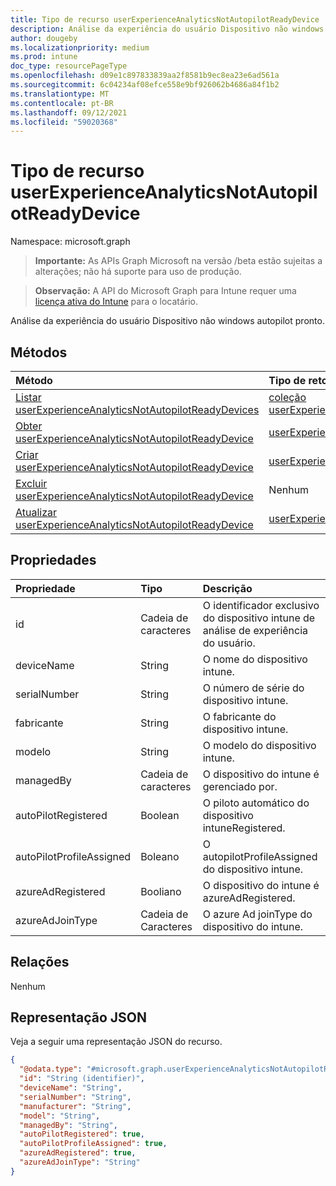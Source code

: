 ```yaml
---
title: Tipo de recurso userExperienceAnalyticsNotAutopilotReadyDevice
description: Análise da experiência do usuário Dispositivo não windows autopilot pronto.
author: dougeby
ms.localizationpriority: medium
ms.prod: intune
doc_type: resourcePageType
ms.openlocfilehash: d09e1c897833839aa2f8581b9ec8ea23e6ad561a
ms.sourcegitcommit: 6c04234af08efce558e9bf926062b4686a84f1b2
ms.translationtype: MT
ms.contentlocale: pt-BR
ms.lasthandoff: 09/12/2021
ms.locfileid: "59020368"
---
```

# <a name="userexperienceanalyticsnotautopilotreadydevice-resource-type"></a>Tipo de recurso userExperienceAnalyticsNotAutopilotReadyDevice

Namespace: microsoft.graph

> **Importante:** As APIs Graph Microsoft na versão /beta estão sujeitas a alterações; não há suporte para uso de produção.

> **Observação:** A API do Microsoft Graph para Intune requer uma [licença ativa do Intune](https://go.microsoft.com/fwlink/?linkid=839381) para o locatário.

Análise da experiência do usuário Dispositivo não windows autopilot pronto.

## <a name="methods"></a>Métodos
|Método|Tipo de retorno|Descrição|
|:---|:---|:---|
|[Listar userExperienceAnalyticsNotAutopilotReadyDevices](../api/intune-devices-userexperienceanalyticsnotautopilotreadydevice-list.md)|[coleção userExperienceAnalyticsNotAutopilotReadyDevice](../resources/intune-devices-userexperienceanalyticsnotautopilotreadydevice.md)|Listar propriedades e relações dos [objetos userExperienceAnalyticsNotAutopilotReadyDevice.](../resources/intune-devices-userexperienceanalyticsnotautopilotreadydevice.md)|
|[Obter userExperienceAnalyticsNotAutopilotReadyDevice](../api/intune-devices-userexperienceanalyticsnotautopilotreadydevice-get.md)|[userExperienceAnalyticsNotAutopilotReadyDevice](../resources/intune-devices-userexperienceanalyticsnotautopilotreadydevice.md)|Leia propriedades e relações do [objeto userExperienceAnalyticsNotAutopilotReadyDevice.](../resources/intune-devices-userexperienceanalyticsnotautopilotreadydevice.md)|
|[Criar userExperienceAnalyticsNotAutopilotReadyDevice](../api/intune-devices-userexperienceanalyticsnotautopilotreadydevice-create.md)|[userExperienceAnalyticsNotAutopilotReadyDevice](../resources/intune-devices-userexperienceanalyticsnotautopilotreadydevice.md)|Crie um novo [objeto userExperienceAnalyticsNotAutopilotReadyDevice.](../resources/intune-devices-userexperienceanalyticsnotautopilotreadydevice.md)|
|[Excluir userExperienceAnalyticsNotAutopilotReadyDevice](../api/intune-devices-userexperienceanalyticsnotautopilotreadydevice-delete.md)|Nenhum|Exclui um [userExperienceAnalyticsNotAutopilotReadyDevice](../resources/intune-devices-userexperienceanalyticsnotautopilotreadydevice.md).|
|[Atualizar userExperienceAnalyticsNotAutopilotReadyDevice](../api/intune-devices-userexperienceanalyticsnotautopilotreadydevice-update.md)|[userExperienceAnalyticsNotAutopilotReadyDevice](../resources/intune-devices-userexperienceanalyticsnotautopilotreadydevice.md)|Atualize as propriedades de [um objeto userExperienceAnalyticsNotAutopilotReadyDevice.](../resources/intune-devices-userexperienceanalyticsnotautopilotreadydevice.md)|

## <a name="properties"></a>Propriedades
|Propriedade|Tipo|Descrição|
|:---|:---|:---|
|id|Cadeia de caracteres|O identificador exclusivo do dispositivo intune de análise de experiência do usuário.|
|deviceName|String|O nome do dispositivo intune.|
|serialNumber|String|O número de série do dispositivo intune.|
|fabricante|String|O fabricante do dispositivo intune.|
|modelo|String|O modelo do dispositivo intune.|
|managedBy|Cadeia de caracteres|O dispositivo do intune é gerenciado por.|
|autoPilotRegistered|Boolean|O piloto automático do dispositivo intuneRegistered.|
|autoPilotProfileAssigned|Boleano|O autopilotProfileAssigned do dispositivo intune.|
|azureAdRegistered|Booliano|O dispositivo do intune é azureAdRegistered.|
|azureAdJoinType|Cadeia de Caracteres|O azure Ad joinType do dispositivo do intune.|

## <a name="relationships"></a>Relações
Nenhum

## <a name="json-representation"></a>Representação JSON
Veja a seguir uma representação JSON do recurso.
<!-- {
  "blockType": "resource",
  "keyProperty": "id",
  "@odata.type": "microsoft.graph.userExperienceAnalyticsNotAutopilotReadyDevice"
}
-->
``` json
{
  "@odata.type": "#microsoft.graph.userExperienceAnalyticsNotAutopilotReadyDevice",
  "id": "String (identifier)",
  "deviceName": "String",
  "serialNumber": "String",
  "manufacturer": "String",
  "model": "String",
  "managedBy": "String",
  "autoPilotRegistered": true,
  "autoPilotProfileAssigned": true,
  "azureAdRegistered": true,
  "azureAdJoinType": "String"
}
```



